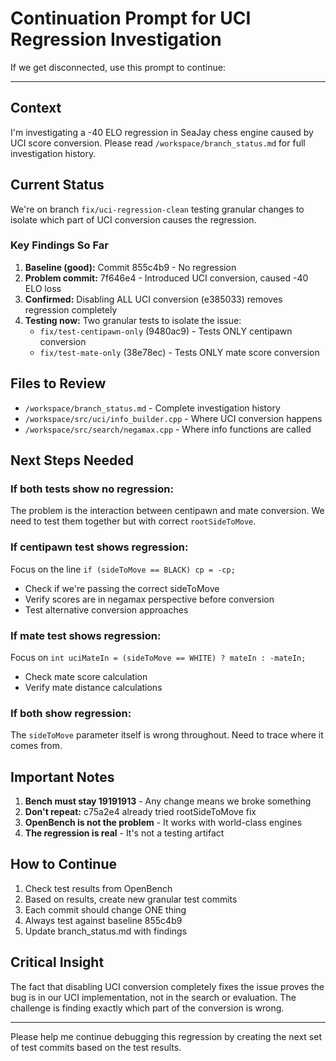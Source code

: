 # Continuation Prompt for UCI Regression Investigation

If we get disconnected, use this prompt to continue:

---

## Context
I'm investigating a -40 ELO regression in SeaJay chess engine caused by UCI score conversion. Please read `/workspace/branch_status.md` for full investigation history.

## Current Status
We're on branch `fix/uci-regression-clean` testing granular changes to isolate which part of UCI conversion causes the regression.

### Key Findings So Far
1. **Baseline (good):** Commit 855c4b9 - No regression
2. **Problem commit:** 7f646e4 - Introduced UCI conversion, caused -40 ELO loss
3. **Confirmed:** Disabling ALL UCI conversion (e385033) removes regression completely
4. **Testing now:** Two granular tests to isolate the issue:
   - `fix/test-centipawn-only` (9480ac9) - Tests ONLY centipawn conversion
   - `fix/test-mate-only` (38e78ec) - Tests ONLY mate score conversion

## Files to Review
- `/workspace/branch_status.md` - Complete investigation history
- `/workspace/src/uci/info_builder.cpp` - Where UCI conversion happens
- `/workspace/src/search/negamax.cpp` - Where info functions are called

## Next Steps Needed

### If both tests show no regression:
The problem is the interaction between centipawn and mate conversion. We need to test them together but with correct `rootSideToMove`.

### If centipawn test shows regression:
Focus on the line `if (sideToMove == BLACK) cp = -cp;` 
- Check if we're passing the correct sideToMove
- Verify scores are in negamax perspective before conversion
- Test alternative conversion approaches

### If mate test shows regression:
Focus on `int uciMateIn = (sideToMove == WHITE) ? mateIn : -mateIn;`
- Check mate score calculation
- Verify mate distance calculations

### If both show regression:
The `sideToMove` parameter itself is wrong throughout. Need to trace where it comes from.

## Important Notes
1. **Bench must stay 19191913** - Any change means we broke something
2. **Don't repeat:** c75a2e4 already tried rootSideToMove fix
3. **OpenBench is not the problem** - It works with world-class engines
4. **The regression is real** - It's not a testing artifact

## How to Continue
1. Check test results from OpenBench
2. Based on results, create new granular test commits
3. Each commit should change ONE thing
4. Always test against baseline 855c4b9
5. Update branch_status.md with findings

## Critical Insight
The fact that disabling UCI conversion completely fixes the issue proves the bug is in our UCI implementation, not in the search or evaluation. The challenge is finding exactly which part of the conversion is wrong.

---

Please help me continue debugging this regression by creating the next set of test commits based on the test results.